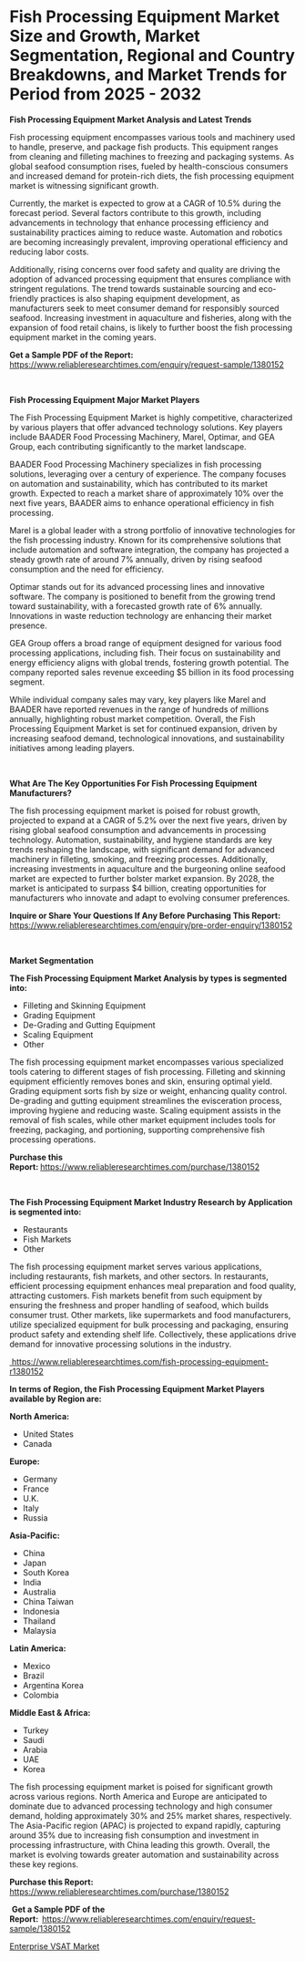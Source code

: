 <p><h1>Fish Processing Equipment Market Size and Growth, Market Segmentation, Regional and Country Breakdowns, and Market Trends for Period from 2025 -  2032</h1></p><p><strong>Fish Processing Equipment Market Analysis and Latest Trends</strong></p>
<p><p>Fish processing equipment encompasses various tools and machinery used to handle, preserve, and package fish products. This equipment ranges from cleaning and filleting machines to freezing and packaging systems. As global seafood consumption rises, fueled by health-conscious consumers and increased demand for protein-rich diets, the fish processing equipment market is witnessing significant growth.</p><p>Currently, the market is expected to grow at a CAGR of 10.5% during the forecast period. Several factors contribute to this growth, including advancements in technology that enhance processing efficiency and sustainability practices aiming to reduce waste. Automation and robotics are becoming increasingly prevalent, improving operational efficiency and reducing labor costs. </p><p>Additionally, rising concerns over food safety and quality are driving the adoption of advanced processing equipment that ensures compliance with stringent regulations. The trend towards sustainable sourcing and eco-friendly practices is also shaping equipment development, as manufacturers seek to meet consumer demand for responsibly sourced seafood. Increasing investment in aquaculture and fisheries, along with the expansion of food retail chains, is likely to further boost the fish processing equipment market in the coming years.</p></p>
<p><strong>Get a Sample PDF of the Report:&nbsp;</strong> <a href="https://www.reliableresearchtimes.com/enquiry/request-sample/1380152?utm_campaign=2457&utm_medium=2&utm_source=Github&utm_content=ia&utm_term=23022025&utm_id=fish-processing-equipment">https://www.reliableresearchtimes.com/enquiry/request-sample/1380152</a></p>
<p>&nbsp;</p>
<p><strong>Fish Processing Equipment Major Market Players</strong></p>
<p><p>The Fish Processing Equipment Market is highly competitive, characterized by various players that offer advanced technology solutions. Key players include BAADER Food Processing Machinery, Marel, Optimar, and GEA Group, each contributing significantly to the market landscape.</p><p>BAADER Food Processing Machinery specializes in fish processing solutions, leveraging over a century of experience. The company focuses on automation and sustainability, which has contributed to its market growth. Expected to reach a market share of approximately 10% over the next five years, BAADER aims to enhance operational efficiency in fish processing.</p><p>Marel is a global leader with a strong portfolio of innovative technologies for the fish processing industry. Known for its comprehensive solutions that include automation and software integration, the company has projected a steady growth rate of around 7% annually, driven by rising seafood consumption and the need for efficiency.</p><p>Optimar stands out for its advanced processing lines and innovative software. The company is positioned to benefit from the growing trend toward sustainability, with a forecasted growth rate of 6% annually. Innovations in waste reduction technology are enhancing their market presence.</p><p>GEA Group offers a broad range of equipment designed for various food processing applications, including fish. Their focus on sustainability and energy efficiency aligns with global trends, fostering growth potential. The company reported sales revenue exceeding $5 billion in its food processing segment.</p><p>While individual company sales may vary, key players like Marel and BAADER have reported revenues in the range of hundreds of millions annually, highlighting robust market competition. Overall, the Fish Processing Equipment Market is set for continued expansion, driven by increasing seafood demand, technological innovations, and sustainability initiatives among leading players.</p></p>
<p>&nbsp;</p>
<p><strong>What Are The Key Opportunities For Fish Processing Equipment Manufacturers?</strong></p>
<p><p>The fish processing equipment market is poised for robust growth, projected to expand at a CAGR of 5.2% over the next five years, driven by rising global seafood consumption and advancements in processing technology. Automation, sustainability, and hygiene standards are key trends reshaping the landscape, with significant demand for advanced machinery in filleting, smoking, and freezing processes. Additionally, increasing investments in aquaculture and the burgeoning online seafood market are expected to further bolster market expansion. By 2028, the market is anticipated to surpass $4 billion, creating opportunities for manufacturers who innovate and adapt to evolving consumer preferences.</p></p>
<p><strong>Inquire or Share Your Questions If Any Before Purchasing This Report:</strong> <a href="https://www.reliableresearchtimes.com/enquiry/pre-order-enquiry/1380152?utm_campaign=2457&utm_medium=2&utm_source=Github&utm_content=ia&utm_term=23022025&utm_id=fish-processing-equipment">https://www.reliableresearchtimes.com/enquiry/pre-order-enquiry/1380152</a></p>
<p>&nbsp;</p>
<p><strong>Market Segmentation</strong></p>
<p><strong>The Fish Processing Equipment Market Analysis by types is segmented into:</strong></p>
<p><ul><li>Filleting and Skinning Equipment</li><li>Grading Equipment</li><li>De-Grading and Gutting Equipment</li><li>Scaling Equipment</li><li>Other</li></ul></p>
<p><p>The fish processing equipment market encompasses various specialized tools catering to different stages of fish processing. Filleting and skinning equipment efficiently removes bones and skin, ensuring optimal yield. Grading equipment sorts fish by size or weight, enhancing quality control. De-grading and gutting equipment streamlines the evisceration process, improving hygiene and reducing waste. Scaling equipment assists in the removal of fish scales, while other market equipment includes tools for freezing, packaging, and portioning, supporting comprehensive fish processing operations.</p></p>
<p><strong>Purchase this Report:&nbsp;</strong><a href="https://www.reliableresearchtimes.com/purchase/1380152?utm_campaign=2457&utm_medium=2&utm_source=Github&utm_content=ia&utm_term=23022025&utm_id=fish-processing-equipment">https://www.reliableresearchtimes.com/purchase/1380152</a></p>
<p>&nbsp;</p>
<p><strong>The Fish Processing Equipment Market Industry Research by Application is segmented into:</strong></p>
<p><ul><li>Restaurants</li><li>Fish Markets</li><li>Other</li></ul></p>
<p><p>The fish processing equipment market serves various applications, including restaurants, fish markets, and other sectors. In restaurants, efficient processing equipment enhances meal preparation and food quality, attracting customers. Fish markets benefit from such equipment by ensuring the freshness and proper handling of seafood, which builds consumer trust. Other markets, like supermarkets and food manufacturers, utilize specialized equipment for bulk processing and packaging, ensuring product safety and extending shelf life. Collectively, these applications drive demand for innovative processing solutions in the industry.</p></p>
<p><a href="https://www.reliableresearchtimes.com/fish-processing-equipment-r1380152?utm_campaign=2457&utm_medium=2&utm_source=Github&utm_content=ia&utm_term=23022025&utm_id=fish-processing-equipment">&nbsp;https://www.reliableresearchtimes.com/fish-processing-equipment-r1380152</a></p>
<p><strong>In terms of Region, the Fish Processing Equipment Market Players available by Region are:</strong></p>
<p>
    <p> <strong> North America: </strong>
        <ul>
            <li>United States</li>
            <li>Canada</li>
        </ul>
        </p> 
    <p> <strong> Europe: </strong>
        <ul>
            <li>Germany</li>
            <li>France</li>
            <li>U.K.</li>
            <li>Italy</li>
            <li>Russia</li>
        </ul>
        </p> 
    <p> <strong> Asia-Pacific: </strong>
        <ul>
            <li>China</li>
            <li>Japan</li>
            <li>South Korea</li>
            <li>India</li>
            <li>Australia</li>
            <li>China Taiwan</li>
            <li>Indonesia</li>
            <li>Thailand</li>
            <li>Malaysia</li>
        </ul>
        </p> 
    <p> <strong> Latin America: </strong>
        <ul>
            <li>Mexico</li>
            <li>Brazil</li>
            <li>Argentina Korea</li>
            <li>Colombia</li>
        </ul>
        </p> 
    <p> <strong> Middle East & Africa: </strong>
        <ul>
            <li>Turkey</li>
            <li>Saudi</li>
            <li>Arabia</li>
            <li>UAE</li>
            <li>Korea</li>
        </ul>
    </p>
    </p>
<p><p>The fish processing equipment market is poised for significant growth across various regions. North America and Europe are anticipated to dominate due to advanced processing technology and high consumer demand, holding approximately 30% and 25% market shares, respectively. The Asia-Pacific region (APAC) is projected to expand rapidly, capturing around 35% due to increasing fish consumption and investment in processing infrastructure, with China leading this growth. Overall, the market is evolving towards greater automation and sustainability across these key regions.</p></p>
<p><strong>Purchase this Report: </strong><a href="https://www.reliableresearchtimes.com/purchase/1380152?utm_campaign=2457&utm_medium=2&utm_source=Github&utm_content=ia&utm_term=23022025&utm_id=fish-processing-equipment">https://www.reliableresearchtimes.com/purchase/1380152</a></p>
<p>&nbsp;<strong>Get a Sample PDF of the Report:&nbsp;&nbsp;</strong><a href="https://www.reliableresearchtimes.com/enquiry/request-sample/1380152?utm_campaign=2457&utm_medium=2&utm_source=Github&utm_content=ia&utm_term=23022025&utm_id=fish-processing-equipment">https://www.reliableresearchtimes.com/enquiry/request-sample/1380152</a></p>
<p><strong></strong></p>
<p><p><a href="https://github.com/pelahotayabe/Market-Research-Report-List-1/blob/main/enterprise-vsat-market.md?utm_campaign=2457&utm_medium=2&utm_source=Github&utm_content=ia&utm_term=23022025&utm_id=fish-processing-equipment">Enterprise VSAT Market</a></p></p>